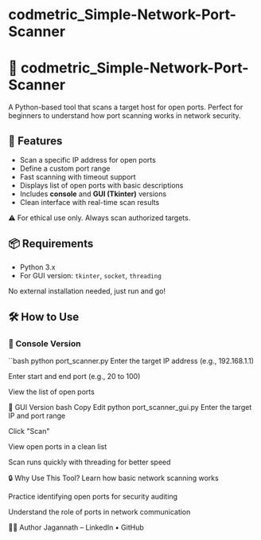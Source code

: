 # codmetric_Simple-Network-Port-Scanner

# 📡 codmetric_Simple-Network-Port-Scanner

A Python-based tool that scans a target host for open ports. Perfect for beginners to understand how port scanning works in network security.

## 🚀 Features

- Scan a specific IP address for open ports  
- Define a custom port range  
- Fast scanning with timeout support  
- Displays list of open ports with basic descriptions  
- Includes **console** and **GUI (Tkinter)** versions  
- Clean interface with real-time scan results

⚠️ For ethical use only. Always scan authorized targets.

## 📦 Requirements

- Python 3.x  
- For GUI version: `tkinter`, `socket`, `threading`

No external installation needed, just run and go!

## 🛠️ How to Use

### 🔸 Console Version

``bash
python port_scanner.py
Enter the target IP address (e.g., 192.168.1.1)

Enter start and end port (e.g., 20 to 100)

View the list of open ports

🔸 GUI Version
bash
Copy
Edit
python port_scanner_gui.py
Enter the target IP and port range

Click "Scan"

View open ports in a clean list

Scan runs quickly with threading for better speed

🔒 Why Use This Tool?
Learn how basic network scanning works

Practice identifying open ports for security auditing

Understand the role of ports in network communication

👨‍💻 Author
Jagannath – LinkedIn • GitHub
